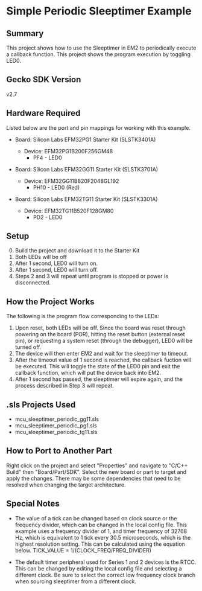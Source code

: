 # Simple Periodic Sleeptimer Example

## Summary
This project shows how to use the Sleeptimer in EM2 to periodically execute
a callback function. This project shows the program execution by toggling LED0.

## Gecko SDK Version
v2.7

## Hardware Required
Listed below are the port and pin mappings for working with this example.

* Board:  Silicon Labs EFM32PG1 Starter Kit (SLSTK3401A)
	* Device: EFM32PG1B200F256GM48
		* PF4 - LED0

* Board:  Silicon Labs EFM32GG11 Starter Kit (SLSTK3701A)
	* Device: EFM32GG11B820F2048GL192
		* PH10 - LED0 (Red)

* Board:  Silicon Labs EFM32TG11 Starter Kit (SLSTK3301A)
	* Device: EFM32TG11B520F128GM80
		* PD2 - LED0

## Setup
0. Build the project and download it to the Starter Kit
1. Both LEDs will be off
2. After 1 second, LED0 will turn on.
3. After 1 second, LED0 will turn off.
4. Steps 2 and 3 will repeat until program is stopped or power is disconnected.

## How the Project Works
The following is the program flow corresponding to the LEDs:
1. Upon reset, both LEDs will be off. Since the board was reset through 
   powering on the board (POR), hitting the reset button (external reset pin), 
   or requesting a system reset (through the debugger), LED0 will be turned off.
2. The device will then enter EM2 and wait for the sleeptimer to timeout.
3. After the timeout value of 1 second is reached, the callback fuction will be 
   executed. This will toggle the state of the LED0 pin and exit the callback 
   function, which will put the device back into EM2.
4. After 1 second has passed, the sleeptimer will expire again, and the process
   described in Step 3 will repeat.

## .sls Projects Used
* mcu_sleeptimer_periodic_gg11.sls
* mcu_sleeptimer_periodic_pg1.sls
* mcu_sleeptimer_periodic_tg11.sls

## How to Port to Another Part
Right click on the project and select "Properties" and navigate to "C/C++ 
Build" then "Board/Part/SDK". Select the new board or part to target and apply 
the changes. There may be some dependencies that need to be resolved when 
changing the target architecture. 

## Special Notes
* The value of a tick can be changed based on clock source or the frequency 
divider, which can be changed in the local config file. This example uses a 
frequency divider of 1, and timer frequency of 32768 Hz, which is equivalent 
to 1 tick every 30.5 microseconds, which is the highest resolution setting. 
This can be calculated using the equation below.
	TICK_VALUE = 1/(CLOCK_FREQ/FREQ_DIVIDER)

* The default timer peripheral used for Series 1 and 2 devices is the
RTCC. This can be changed by editing the local config file and selecting a 
different clock. Be sure to select the correct low frequency clock branch when 
sourcing sleeptimer from a different clock.

